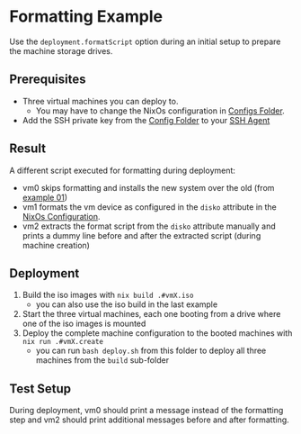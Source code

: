 # Formatting Example

Use the ``deployment.formatScript`` option during an initial setup to prepare the machine storage drives.

## Prerequisites

- Three virtual machines you can deploy to.
  - You may have to change the NixOs configuration in [Configs Folder](../00-exampleConfigs/).
- Add the SSH private key from the [Config Folder](../00-exampleConfigs/secrets/sshKey) to your [SSH Agent](https://docs.github.com/en/authentication/connecting-to-github-with-ssh/generating-a-new-ssh-key-and-adding-it-to-the-ssh-agent#adding-your-ssh-key-to-the-ssh-agent)

## Result

A different script executed for formatting during deployment:
- vm0 skips formatting and installs the new system over the old (from [example 01](../01-simpleCluster/))
- vm1 formats the vm device as configured in the ``disko`` attribute in the [NixOs Configuration](../00-exampleConfigs/machines/vm.nix).
- vm2 extracts the format script from the ``disko`` attribute manually and prints a dummy line before and after the extracted script (during machine creation)

## Deployment

1. Build the iso images with ``nix build .#vmX.iso``
   - you can also use the iso build in the last example
2. Start the three virtual machines, each one booting from a drive where one of the iso images is mounted
3. Deploy the complete machine configuration to the booted machines with ``nix run .#vmX.create``
   - you can run ``bash deploy.sh`` from this folder to deploy all three machines from the `build` sub-folder

## Test Setup

During deployment, vm0 should print a message instead of the formatting step and vm2 should print additional messages before and after formatting.


